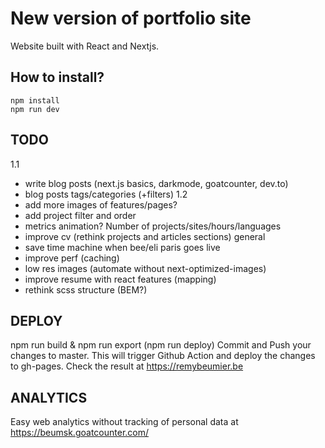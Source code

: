 # New version of portfolio site

Website built with React and Nextjs.

## How to install?

```
npm install
npm run dev
```

## TODO

1.1
- write blog posts (next.js basics, darkmode, goatcounter, dev.to)
- blog posts tags/categories (+filters)
1.2
- add more images of features/pages?
- add project filter and order
- metrics animation? Number of projects/sites/hours/languages
- improve cv (rethink projects and articles sections)
general
- save time machine when bee/eli paris goes live
- improve perf (caching)
- low res images (automate without next-optimized-images)
- improve resume with react features (mapping)
- rethink scss structure (BEM?)

## DEPLOY

npm run build & npm run export (npm run deploy)
Commit and Push your changes to master.
This will trigger Github Action and deploy the changes to gh-pages.
Check the result at https://remybeumier.be

## ANALYTICS

Easy web analytics without tracking of personal data at https://beumsk.goatcounter.com/
